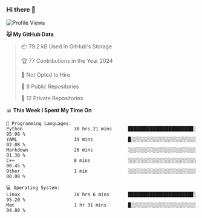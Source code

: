 ### Hi there 👋

<!--
**huayuan4396/huayuan4396** is a ✨ _special_ ✨ repository because its `README.md` (this file) appears on your GitHub profile.

Here are some ideas to get you started:

- 🔭 I’m currently working on ...
- 🌱 I’m currently learning ...
- 👯 I’m looking to collaborate on ...
- 🤔 I’m looking for help with ...
- 💬 Ask me about ...
- 📫 How to reach me: ...
- 😄 Pronouns: ...
- ⚡ Fun fact: ...
-->

<!--START_SECTION:waka-->
![Profile Views](http://img.shields.io/badge/Profile%20Views-2-blue)

**🐱 My GitHub Data** 

> 📦 79.2 kB Used in GitHub's Storage 
 > 
> 🏆 77 Contributions in the Year 2024
 > 
> 🚫 Not Opted to Hire
 > 
> 📜 8 Public Repositories 
 > 
> 🔑 12 Private Repositories 
 > 
📊 **This Week I Spent My Time On** 

```text
💬 Programming Languages: 
Python                   30 hrs 21 mins      ████████████████████████░   95.98 % 
YAML                     39 mins             █░░░░░░░░░░░░░░░░░░░░░░░░   02.08 % 
Markdown                 26 mins             ░░░░░░░░░░░░░░░░░░░░░░░░░   01.38 % 
C++                      8 mins              ░░░░░░░░░░░░░░░░░░░░░░░░░   00.45 % 
Other                    1 min               ░░░░░░░░░░░░░░░░░░░░░░░░░   00.08 % 

💻 Operating System: 
Linux                    30 hrs 6 mins       ████████████████████████░   95.20 % 
Mac                      1 hr 31 mins        █░░░░░░░░░░░░░░░░░░░░░░░░   04.80 % 
```


<!--END_SECTION:waka-->
